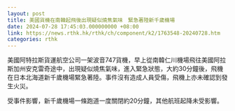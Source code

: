 ```yaml
---
layout: post
title: 美國貨機在南韓起飛後出現疑似燒焦氣味　緊急著陸新千歲機場
date: 2024-07-28 17:45:03.000000000 +08:00
link: https://news.rthk.hk/rthk/ch/component/k2/1763548-20240728.htm
categories: rthk
---
```


美國阿特拉斯貨運航空公司一架波音747貨機，早上從南韓仁川機場飛往美國阿拉斯加州安克雷奇途中，出現疑似燒焦氣味，進入緊急狀態，大約30分鐘後，飛機在日本北海道新千歲機場緊急著陸。事件沒有造成人員受傷，飛機上亦未確認到發生火災。

受事件影響，新千歲機場一條跑道一度關閉約20分鐘，其他航班起降未受影響。

